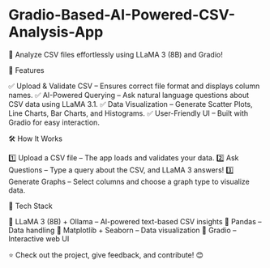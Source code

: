 # Gradio-Based-AI-Powered-CSV-Analysis-App

🚀 Analyze CSV files effortlessly using LLaMA 3 (8B) and Gradio!

🔹 Features

✅ Upload & Validate CSV – Ensures correct file format and displays column names.
✅ AI-Powered Querying – Ask natural language questions about CSV data using LLaMA 3.1.
✅ Data Visualization – Generate Scatter Plots, Line Charts, Bar Charts, and Histograms.
✅ User-Friendly UI – Built with Gradio for easy interaction.

🛠 How It Works

1️⃣ Upload a CSV file – The app loads and validates your data.
2️⃣ Ask Questions – Type a query about the CSV, and LLaMA 3 answers!
3️⃣ Generate Graphs – Select columns and choose a graph type to visualize data.

📌 Tech Stack

🔹 LLaMA 3 (8B) + Ollama – AI-powered text-based CSV insights
🔹 Pandas – Data handling
🔹 Matplotlib + Seaborn – Data visualization
🔹 Gradio – Interactive web UI

⭐ Check out the project, give feedback, and contribute! 😊
